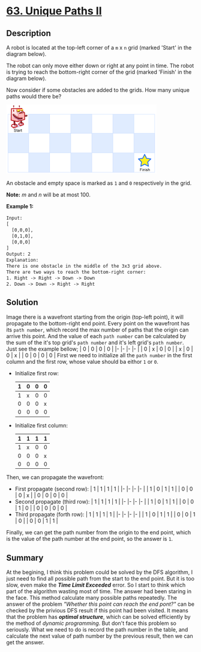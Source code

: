 # [63. Unique Paths II](https://leetcode.com/problems/unique-paths-ii/)

## Description

A robot is located at the top-left corner of a `m` x `n` grid (marked 'Start' in the diagram below).

The robot can only move either down or right at any point in time. The robot is trying to reach the bottom-right corner of the grid (marked 'Finish' in the diagram below).

Now consider if some obstacles are added to the grids. How many unique paths would there be?

![img](./img/robot_maze.png)

An obstacle and empty space is marked as `1` and `0` respectively in the grid.

**Note:** _m_ and _n_ will be at most 100.

**Example 1:**
```example
Input:
[
  [0,0,0],
  [0,1,0],
  [0,0,0]
]
Output: 2
Explanation:
There is one obstacle in the middle of the 3x3 grid above.
There are two ways to reach the bottom-right corner:
1. Right -> Right -> Down -> Down
2. Down -> Down -> Right -> Right
```

## Solution
Image there is a wavefront starting from the origin (top-left point), it will propagate to the bottom-right end point. Every point on the wavefront has its `path number`, which record the max number of paths that the origin can arrive this point. And the value of each `path number` can be calculated by the sum of the it's top grid's `path number` and it's left grid's `path number`. Just see the example bellow;
| 0 	| 0 	| 0 	| 0 	|
|-	|-	|-	|-	|
| 0 	| x 	| 0 	| 0 	|
| x 	| 0 	| 0 	| x 	|
| 0 	| 0 	| 0 	| 0 	|
First we need to initialize all the `path number` in the first column and the first row, whose value should ba eithor `1` or `0`.
* Initialize first row:

  | 1 	| 0 	| 0 	| 0 	|
  |-	|-	|-	|-	|
  | 1 	| x 	| 0 	| 0 	|
  | 0 	| 0 	| 0 	| x 	|
  | 0 	| 0 	| 0 	| 0 	|

* Initialize first column:

  | 1 	| 1 	| 1 	| 1 	|
  |-	|-	|-	|-	|
  | 1 	| x 	| 0 	| 0 	|
  | 0 	| 0 	| 0 	| x 	|
  | 0 	| 0 	| 0 	| 0 	|

Then, we can propagate the wavefront:
* First propagate (second row):
  | 1 	| 1 	| 1 	| 1 	|
  |-	|-	|-	|-	|
  | 1 	| 0 	| 1 	| 1 	|
  | 0 	| 0 	| 0 	| x 	|
  | 0 	| 0 	| 0 	| 0 	|
* Second propagate (third row):
  | 1 	| 1 	| 1 	| 1 	|
  |-	|-	|-	|-	|
  | 1 	| 0 	| 1 	| 1 	|
  | 0 	| 0 	| 1 	| 0 	|
  | 0 	| 0 	| 0 	| 0 	|
* Third propagate (forth row):
  | 1 	| 1 	| 1 	| 1 	|
  |-	|-	|-	|-	|
  | 1 	| 0 	| 1 	| 1 	|
  | 0 	| 0 	| 1 	| 0 	|
  | 0 	| 0 	| 1 	| 1 	|

Finally, we can get the path number from the origin to the end point, which is the value of the path number at the end point, so the answer is `1`.
## Summary
At the begining, I think this problem could be solved by the DFS algorithm, I just need to find all possible path from the start to the end point. But it is too slow, even make the	**_Time Limit Exceeded_** error. So I start to think which part of the algorithm wasting most of time. The answer had been staring in the face. This method calculate many possible paths repeatedly. The answer of the problem _"Whether this point can reach the end pont?"_ can be checked by the privious DFS result if this point had been visited. It means that the problem has _**optimal structure**_, which can be solved efficiently by the method of _dynamic programming_. But don't face this problem so seriously. What we need to do is record the path number in the table, and calculate the next value of path number by the previous result, then we can get the answer.
